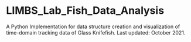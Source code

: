 # LIMBS_Lab_Fish_Data_Analysis
A Python Implementation for data structure creation and visualization of time-domain tracking data of Glass Knifefish.
Last updated: October 2021.
